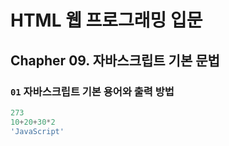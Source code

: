 # HTML 웹 프로그래밍 입문

## Chapher 09. 자바스크립트 기본 문법

### `01` 자바스크립트 기본 용어와 출력 방법
```JavaScript
273
10+20+30*2
'JavaScript'
```